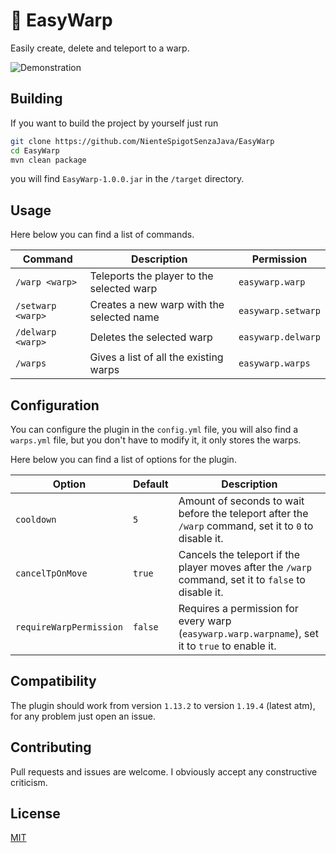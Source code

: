 # 🚀 EasyWarp

Easily create, delete and teleport to a warp.

![Demonstration](./images/demo.gif)

## Building

If you want to build the project by yourself just run

``` bash
git clone https://github.com/NienteSpigotSenzaJava/EasyWarp
cd EasyWarp
mvn clean package
```

you will find ```EasyWarp-1.0.0.jar``` in the ```/target``` directory.

## Usage

Here below you can find a list of commands.

| Command               | Description                               | Permission             |
|-----------------------|-------------------------------------------|------------------------|
| ```/warp <warp>```    | Teleports the player to the selected warp | ```easywarp.warp```    |
| ```/setwarp <warp>``` | Creates a new warp with the selected name | ```easywarp.setwarp``` |
| ```/delwarp <warp>``` | Deletes the selected warp                 | ```easywarp.delwarp``` |
| ```/warps ```         | Gives a list of all the existing warps    | ```easywarp.warps```   |

## Configuration

You can configure the plugin in the ```config.yml``` file, you will also find a ```warps.yml``` file, but you don't have to modify it, it only stores the warps.

Here below you can find a list of options for the plugin.

| Option                      | Default     | Description                                                                                                   |
|-----------------------------|-------------|---------------------------------------------------------------------------------------------------------------|
| ```cooldown```              | ```5```     | Amount of seconds to wait before the teleport after the ```/warp``` command, set it to ```0``` to disable it. |
| ```cancelTpOnMove```        | ```true```  | Cancels the teleport if the player moves after the ```/warp``` command, set it to ```false``` to disable it.  |
| ```requireWarpPermission``` | ```false``` | Requires a permission for every warp (```easywarp.warp.warpname```), set it to ```true``` to enable it.       |

## Compatibility

The plugin should work from version ```1.13.2``` to version ```1.19.4``` (latest atm), for any problem just open an issue.

## Contributing

Pull requests and issues are welcome. I obviously accept any constructive criticism.

## License

[MIT](https://choosealicense.com/licenses/mit/)
